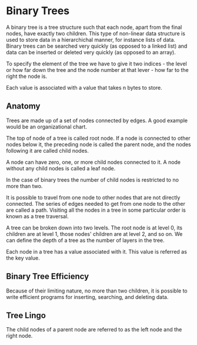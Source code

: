 # Binary Trees

A binary tree is a tree structure such that each node, apart from the final nodes, have exactly two children. This type of non-linear data structure is used to store data in a hierarchichal manner, for instance lists of data. Binary trees can be searched very quickly \(as opposed to a linked list\) and data can be inserted or deleted very quickly \(as opposed to an array\).

To specify the element of the tree we have to give it two indices - the level or how far down the tree and the node number at that lever - how far to the right the node is.

Each value is associated with a value that takes n bytes to store.

## Anatomy

Trees are made up of a set of nodes connected by edges. A good example would be an organizational chart.

The top of node of a tree is called root node. If a node is connected to other nodes below it, the preceding node is called the parent node, and the nodes following it are called child nodes.

A node can have zero, one, or more child nodes connected to it. A node without any child nodes is called a leaf node.

In the case of binary trees the number of child nodes is restricted to no more than two.

It is possible to travel from one node to other nodes that are not directly connected. The series of edges needed to get from one node to the other are called a path. Visiting all the nodes in a tree in some particular order is known as a tree traversal.

A tree can be broken down into two levels. The root node is at level 0, its children are at level 1, those nodes' children are at level 2, and so on. We can define the depth of a tree as the number of layers in the tree.

Each node in a tree has a value associated with it. This value is referred as the key value.

## Binary Tree Efficiency

Because of their limiting nature, no more than two children, it is possible to write efficient programs for inserting, searching, and deleting data.

## Tree Lingo

The child nodes of a parent node are referred to as the left node and the right node.

